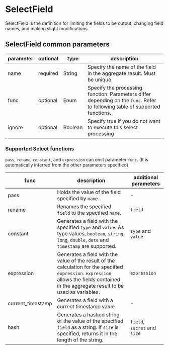 # SelectField

SelectField is the definition for limiting the fields to be output, changing field names, and making slight modifications.

## SelectField common parameters

| parameter | optional | type    | description                                                                                                                  |
|-----------|----------|---------|------------------------------------------------------------------------------------------------------------------------------|
| name      | required | String  | Specify the name of the field in the aggregate result. Must be unique.                                                       |
| func      | optional | Enum    | Specify the processing function. Parameters differ depending on the `func`. Refer to following table of supported functions. |
| ignore    | optional | Boolean | Specify true if you do not want to execute this select processing                                                            |

### Supported Select functions

`pass`, `rename`, `constant`, and `expression` can omit parameter `func`.
(It is automatically inferred from the other parameters specified)

| func              | description                                                                                                                                                                                 | additional parameters        |
|-------------------|---------------------------------------------------------------------------------------------------------------------------------------------------------------------------------------------|------------------------------|
| pass              | Holds the value of the field specified by `name`                                                                                                                                            | -                            |
| rename            | Renames the specified `field` to the specified `name`.                                                                                                                                      | `field`                      |
| constant          | Generates a field with the specified `type` and `value`. As type values, `boolean`, `string`, `long`, `double`, `date` and `timestamp` are supported.                                       | `type` and `value`           |
| expression        | Generates a field with the value of the result of the calculation for the specified `expression`. `expression` allows the fields contained in the aggregate result to be used as variables. | `expression`                 |
| current_timestamp | Generates a field with a current timestamp value                                                                                                                                            | -                            |
| hash              | Generates a hashed string of the value of the specified `field` as a string. if `size` is specified, returns it in the length of the string.                                                | `field`, `secret` and `size` |

